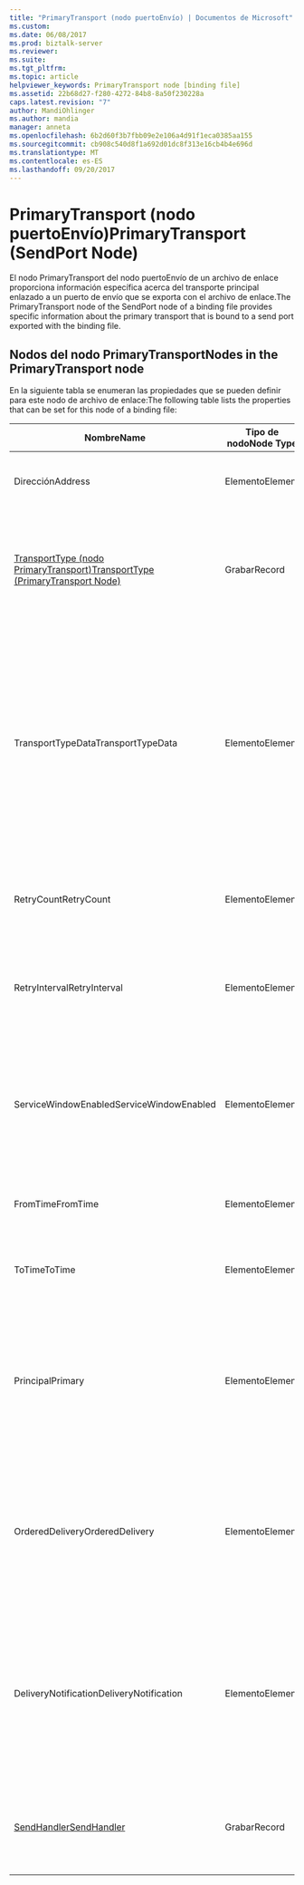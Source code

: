 ```yaml
---
title: "PrimaryTransport (nodo puertoEnvío) | Documentos de Microsoft"
ms.custom: 
ms.date: 06/08/2017
ms.prod: biztalk-server
ms.reviewer: 
ms.suite: 
ms.tgt_pltfrm: 
ms.topic: article
helpviewer_keywords: PrimaryTransport node [binding file]
ms.assetid: 22b68d27-f280-4272-84b8-8a50f230228a
caps.latest.revision: "7"
author: MandiOhlinger
ms.author: mandia
manager: anneta
ms.openlocfilehash: 6b2d60f3b7fbb09e2e106a4d91f1eca0385aa155
ms.sourcegitcommit: cb908c540d8f1a692d01dc8f313e16cb4b4e696d
ms.translationtype: MT
ms.contentlocale: es-ES
ms.lasthandoff: 09/20/2017
---
```

# <a name="primarytransport-sendport-node"></a><span data-ttu-id="85007-102">PrimaryTransport (nodo puertoEnvío)</span><span class="sxs-lookup"><span data-stu-id="85007-102">PrimaryTransport (SendPort Node)</span></span>
<span data-ttu-id="85007-103">El nodo PrimaryTransport del nodo puertoEnvío de un archivo de enlace proporciona información específica acerca del transporte principal enlazado a un puerto de envío que se exporta con el archivo de enlace.</span><span class="sxs-lookup"><span data-stu-id="85007-103">The PrimaryTransport node of the SendPort node of a binding file provides specific information about the primary transport that is bound to a send port exported with the binding file.</span></span>  
  
## <a name="nodes-in-the-primarytransport-node"></a><span data-ttu-id="85007-104">Nodos del nodo PrimaryTransport</span><span class="sxs-lookup"><span data-stu-id="85007-104">Nodes in the PrimaryTransport node</span></span>  
 <span data-ttu-id="85007-105">En la siguiente tabla se enumeran las propiedades que se pueden definir para este nodo de archivo de enlace:</span><span class="sxs-lookup"><span data-stu-id="85007-105">The following table lists the properties that can be set for this node of a binding file:</span></span>  
  
|<span data-ttu-id="85007-106">**Nombre**</span><span class="sxs-lookup"><span data-stu-id="85007-106">**Name**</span></span>|<span data-ttu-id="85007-107">**Tipo de nodo**</span><span class="sxs-lookup"><span data-stu-id="85007-107">**Node Type**</span></span>|<span data-ttu-id="85007-108">**Tipo de datos**</span><span class="sxs-lookup"><span data-stu-id="85007-108">**Data Type**</span></span>|<span data-ttu-id="85007-109">**Description**</span><span class="sxs-lookup"><span data-stu-id="85007-109">**Description**</span></span>|<span data-ttu-id="85007-110">**Restricciones**</span><span class="sxs-lookup"><span data-stu-id="85007-110">**Restrictions**</span></span>|<span data-ttu-id="85007-111">**Comentarios**</span><span class="sxs-lookup"><span data-stu-id="85007-111">**Comments**</span></span>|  
|--------------|-------------------|-------------------|---------------------|----------------------|------------------|  
|<span data-ttu-id="85007-112">Dirección</span><span class="sxs-lookup"><span data-stu-id="85007-112">Address</span></span>|<span data-ttu-id="85007-113">Elemento</span><span class="sxs-lookup"><span data-stu-id="85007-113">Element</span></span>|<span data-ttu-id="85007-114">xs:string</span><span class="sxs-lookup"><span data-stu-id="85007-114">xs:string</span></span>|<span data-ttu-id="85007-115">Especifica la dirección (o URI) del transporte.</span><span class="sxs-lookup"><span data-stu-id="85007-115">Specifies the address (or URI) of the transport.</span></span>|<span data-ttu-id="85007-116">No requerido</span><span class="sxs-lookup"><span data-stu-id="85007-116">Not required</span></span>|<span data-ttu-id="85007-117">Valor predeterminado: vacío</span><span class="sxs-lookup"><span data-stu-id="85007-117">Default value: empty</span></span>|  
|[<span data-ttu-id="85007-118">TransportType (nodo PrimaryTransport)</span><span class="sxs-lookup"><span data-stu-id="85007-118">TransportType (PrimaryTransport Node)</span></span>](../core/transporttype-primarytransport-node.md)|<span data-ttu-id="85007-119">Grabar</span><span class="sxs-lookup"><span data-stu-id="85007-119">Record</span></span>|<span data-ttu-id="85007-120">ProtocolType (ComplexType)</span><span class="sxs-lookup"><span data-stu-id="85007-120">ProtocolType (ComplexType)</span></span>|<span data-ttu-id="85007-121">Especifica el tipo de transporte, que también es el nombre del adaptador usado para este transporte.</span><span class="sxs-lookup"><span data-stu-id="85007-121">Specifies the transport type, which is also the name of the adapter used for this transport.</span></span>|<span data-ttu-id="85007-122">No requerido</span><span class="sxs-lookup"><span data-stu-id="85007-122">Not required</span></span>|<span data-ttu-id="85007-123">Valor predeterminado: ninguno</span><span class="sxs-lookup"><span data-stu-id="85007-123">Default value: none</span></span>|  
|<span data-ttu-id="85007-124">TransportTypeData</span><span class="sxs-lookup"><span data-stu-id="85007-124">TransportTypeData</span></span>|<span data-ttu-id="85007-125">Elemento</span><span class="sxs-lookup"><span data-stu-id="85007-125">Element</span></span>|<span data-ttu-id="85007-126">xs:string</span><span class="sxs-lookup"><span data-stu-id="85007-126">xs:string</span></span>|<span data-ttu-id="85007-127">Especifica la información de configuración específica del adaptador.</span><span class="sxs-lookup"><span data-stu-id="85007-127">Specifies configuration information specific to the adapter.</span></span>|<span data-ttu-id="85007-128">No requerido</span><span class="sxs-lookup"><span data-stu-id="85007-128">Not required</span></span>|<span data-ttu-id="85007-129">Valor predeterminado: vacío</span><span class="sxs-lookup"><span data-stu-id="85007-129">Default value: empty</span></span><br /><br /> <span data-ttu-id="85007-130">Vea [propiedades de configuración para los adaptadores de BizTalk integrados](../core/configuration-properties-for-integrated-biztalk-adapters.md) para obtener información específica de adaptador acerca de las propiedades que se pueden almacenar en esta cadena.</span><span class="sxs-lookup"><span data-stu-id="85007-130">See [Configuration Properties for Integrated BizTalk Adapters](../core/configuration-properties-for-integrated-biztalk-adapters.md) for adapter specific information about the properties that can be stored in this string.</span></span>|  
|<span data-ttu-id="85007-131">RetryCount</span><span class="sxs-lookup"><span data-stu-id="85007-131">RetryCount</span></span>|<span data-ttu-id="85007-132">Elemento</span><span class="sxs-lookup"><span data-stu-id="85007-132">Element</span></span>|<span data-ttu-id="85007-133">xs:int</span><span class="sxs-lookup"><span data-stu-id="85007-133">xs:int</span></span>|<span data-ttu-id="85007-134">Especifica el número de reintentos para el adaptador usado con el transporte.</span><span class="sxs-lookup"><span data-stu-id="85007-134">Specifies the retry count for the adapter used with the transport.</span></span>|<span data-ttu-id="85007-135">Necesario</span><span class="sxs-lookup"><span data-stu-id="85007-135">Required</span></span>|<span data-ttu-id="85007-136">Valor predeterminado: ninguno</span><span class="sxs-lookup"><span data-stu-id="85007-136">Default value: none</span></span>|  
|<span data-ttu-id="85007-137">RetryInterval</span><span class="sxs-lookup"><span data-stu-id="85007-137">RetryInterval</span></span>|<span data-ttu-id="85007-138">Elemento</span><span class="sxs-lookup"><span data-stu-id="85007-138">Element</span></span>|<span data-ttu-id="85007-139">xs:int</span><span class="sxs-lookup"><span data-stu-id="85007-139">xs:int</span></span>|<span data-ttu-id="85007-140">Especifica el intervalo de reintentos en minutos para el adaptador usado con el transporte.</span><span class="sxs-lookup"><span data-stu-id="85007-140">Specifies the retry interval in minutes for the adapter used with the transport.</span></span>|<span data-ttu-id="85007-141">Necesario</span><span class="sxs-lookup"><span data-stu-id="85007-141">Required</span></span>|<span data-ttu-id="85007-142">Valor predeterminado: ninguno</span><span class="sxs-lookup"><span data-stu-id="85007-142">Default value: none</span></span>|  
|<span data-ttu-id="85007-143">ServiceWindowEnabled</span><span class="sxs-lookup"><span data-stu-id="85007-143">ServiceWindowEnabled</span></span>|<span data-ttu-id="85007-144">Elemento</span><span class="sxs-lookup"><span data-stu-id="85007-144">Element</span></span>|<span data-ttu-id="85007-145">xs:boolean</span><span class="sxs-lookup"><span data-stu-id="85007-145">xs:boolean</span></span>|<span data-ttu-id="85007-146">Especifica si la ventana de servicio está habilitada para el adaptador usado con el transporte.</span><span class="sxs-lookup"><span data-stu-id="85007-146">Specifies whether the service window is enabled for the adapter used with the transport.</span></span>|<span data-ttu-id="85007-147">Necesario</span><span class="sxs-lookup"><span data-stu-id="85007-147">Required</span></span>|<span data-ttu-id="85007-148">Valor predeterminado: ninguno</span><span class="sxs-lookup"><span data-stu-id="85007-148">Default value: none</span></span><br /><br /> <span data-ttu-id="85007-149">Establecido en **true** si está habilitada la ventana de servicio, en caso contrario, se establece en **false**.</span><span class="sxs-lookup"><span data-stu-id="85007-149">Set to **true** if service window is enabled, otherwise set to **false**.</span></span>|  
|<span data-ttu-id="85007-150">FromTime</span><span class="sxs-lookup"><span data-stu-id="85007-150">FromTime</span></span>|<span data-ttu-id="85007-151">Elemento</span><span class="sxs-lookup"><span data-stu-id="85007-151">Element</span></span>|<span data-ttu-id="85007-152">xs:dateTime</span><span class="sxs-lookup"><span data-stu-id="85007-152">xs:dateTime</span></span>|<span data-ttu-id="85007-153">Especifica la hora de inicio de la ventana de servicio.</span><span class="sxs-lookup"><span data-stu-id="85007-153">Specifies the start time for the service window.</span></span>|<span data-ttu-id="85007-154">Necesario</span><span class="sxs-lookup"><span data-stu-id="85007-154">Required</span></span>|<span data-ttu-id="85007-155">Valor predeterminado: ninguno</span><span class="sxs-lookup"><span data-stu-id="85007-155">Default value: none</span></span>|  
|<span data-ttu-id="85007-156">ToTime</span><span class="sxs-lookup"><span data-stu-id="85007-156">ToTime</span></span>|<span data-ttu-id="85007-157">Elemento</span><span class="sxs-lookup"><span data-stu-id="85007-157">Element</span></span>|<span data-ttu-id="85007-158">xs:dateTime</span><span class="sxs-lookup"><span data-stu-id="85007-158">xs:dateTime</span></span>|<span data-ttu-id="85007-159">Especifica la hora de finalización de la ventana de servicio.</span><span class="sxs-lookup"><span data-stu-id="85007-159">Specifies the end time for the service window.</span></span>|<span data-ttu-id="85007-160">Necesario</span><span class="sxs-lookup"><span data-stu-id="85007-160">Required</span></span>|<span data-ttu-id="85007-161">Valor predeterminado: ninguno</span><span class="sxs-lookup"><span data-stu-id="85007-161">Default value: none</span></span>|  
|<span data-ttu-id="85007-162">Principal</span><span class="sxs-lookup"><span data-stu-id="85007-162">Primary</span></span>|<span data-ttu-id="85007-163">Elemento</span><span class="sxs-lookup"><span data-stu-id="85007-163">Element</span></span>|<span data-ttu-id="85007-164">xs:boolean</span><span class="sxs-lookup"><span data-stu-id="85007-164">xs:boolean</span></span>|<span data-ttu-id="85007-165">Especifica si el adaptador usado con el transporte es principal.</span><span class="sxs-lookup"><span data-stu-id="85007-165">Specifies whether the adapter used with the transport is primary.</span></span>|<span data-ttu-id="85007-166">Necesario</span><span class="sxs-lookup"><span data-stu-id="85007-166">Required</span></span>|<span data-ttu-id="85007-167">Valor predeterminado: ninguno</span><span class="sxs-lookup"><span data-stu-id="85007-167">Default value: none</span></span><br /><br /> <span data-ttu-id="85007-168">Establecido en **true** si el adaptador usado con el transporte es principal, en caso contrario, se establece en **false**.</span><span class="sxs-lookup"><span data-stu-id="85007-168">Set to **true** if the adapter used with the transport is primary, otherwise set to **false**.</span></span>|  
|<span data-ttu-id="85007-169">OrderedDelivery</span><span class="sxs-lookup"><span data-stu-id="85007-169">OrderedDelivery</span></span>|<span data-ttu-id="85007-170">Elemento</span><span class="sxs-lookup"><span data-stu-id="85007-170">Element</span></span>|<span data-ttu-id="85007-171">xs:boolean</span><span class="sxs-lookup"><span data-stu-id="85007-171">xs:boolean</span></span>|<span data-ttu-id="85007-172">Especifica si el adaptador usado con el transporte debería o no enviar mensajes de una manera ordenada.</span><span class="sxs-lookup"><span data-stu-id="85007-172">Specifies whether or not the adapter used with the transport should send messages in an ordered manner.</span></span>|<span data-ttu-id="85007-173">Necesario</span><span class="sxs-lookup"><span data-stu-id="85007-173">Required</span></span>|<span data-ttu-id="85007-174">Valor predeterminado: ninguno</span><span class="sxs-lookup"><span data-stu-id="85007-174">Default value: none</span></span><br /><br /> <span data-ttu-id="85007-175">Establecido en **true** si el transporte es enviar mensajes en orden, en caso contrario, se establece en **false**.</span><span class="sxs-lookup"><span data-stu-id="85007-175">Set to **true** if the transport is to send messages in order, otherwise set to **false**.</span></span>|  
|<span data-ttu-id="85007-176">DeliveryNotification</span><span class="sxs-lookup"><span data-stu-id="85007-176">DeliveryNotification</span></span>|<span data-ttu-id="85007-177">Elemento</span><span class="sxs-lookup"><span data-stu-id="85007-177">Element</span></span>|<span data-ttu-id="85007-178">xs:int</span><span class="sxs-lookup"><span data-stu-id="85007-178">xs:int</span></span>|<span data-ttu-id="85007-179">Especifica si el adaptador usado con el transporte debería o no devolver una notificación de entrega que indique si la transmisión fue correcta.</span><span class="sxs-lookup"><span data-stu-id="85007-179">Specifies whether or not the adapter used with the transport should return a delivery notification indicating if the transmission was successful.</span></span>|<span data-ttu-id="85007-180">Necesario</span><span class="sxs-lookup"><span data-stu-id="85007-180">Required</span></span>|<span data-ttu-id="85007-181">Valor predeterminado: ninguno</span><span class="sxs-lookup"><span data-stu-id="85007-181">Default value: none</span></span><br /><br /> <span data-ttu-id="85007-182">Establecido en **true** para las notificaciones de entrega, de lo contrario establece **false**.</span><span class="sxs-lookup"><span data-stu-id="85007-182">Set to **true** for delivery notifications, otherwise set to **false**.</span></span>|  
|[<span data-ttu-id="85007-183">SendHandler</span><span class="sxs-lookup"><span data-stu-id="85007-183">SendHandler</span></span>](../core/sendhandler-primarytransport-node.md)|<span data-ttu-id="85007-184">Grabar</span><span class="sxs-lookup"><span data-stu-id="85007-184">Record</span></span>|<span data-ttu-id="85007-185">SendHandlerRef (ComplexType)</span><span class="sxs-lookup"><span data-stu-id="85007-185">SendHandlerRef (ComplexType)</span></span>|<span data-ttu-id="85007-186">Especifica el controlador de envío para el adaptador usado con el transporte.</span><span class="sxs-lookup"><span data-stu-id="85007-186">Specifies the send handler for the adapter used with the transport.</span></span>|<span data-ttu-id="85007-187">Necesario</span><span class="sxs-lookup"><span data-stu-id="85007-187">Required</span></span>|<span data-ttu-id="85007-188">Valor predeterminado: ninguno</span><span class="sxs-lookup"><span data-stu-id="85007-188">Default value: none</span></span>|